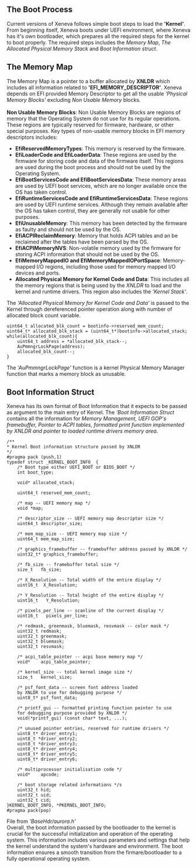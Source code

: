 ## The Boot Process 
Current versions of Xeneva follows simple boot steps to load the __'Kernel'__. From beginning itself, Xeneva boots under UEFI environment, where Xeneva has it's own bootloader, which prepares all the required steps for the kernel to boot properly. The required steps includes the _Memory Map_, _The Allocated Physical Memory Stack_ and _Boot Information struct_.

## The Memory Map
The Memory Map is a pointer to a buffer allocated by __XNLDR__ which includes all information related to __'EFI_MEMORY_DESCRIPTOR'__. Xeneva depends on EFI provided Memory Descriptor to get all the usable _'Physical Memory Blocks'_ excluding _Non Usable Memory_ blocks.<br><br>
__Non Usable Memory Blocks__:  Non Usable Memory Blocks are regions of memory that the Operating System do not use for its regular operations. These regions are typically reserved for firmware, hardware, or other special purposes. Key types of non-usable memory blocks in EFI memory descriptors includes:
- __EfiReservedMemoryTypes__: This memory is reserved by the firmware.
- __EfiLoaderCode and EfiLoaderData__: These regions are used by the firmware for storing code and data of the firmware itself. This regions are used during the boot process and should not be used by the Operating System.
- __EfiBootServicesCode and EfiBootServicesData__: These memory areas are used by UEFI boot services, which are no longer available once the OS has taken control.
- __EfiRuntimeServicesCode and EfiRuntimeServicesData__: These regions are used by UEFI runtime services. Although they remain available after the OS has taken control, they are generally not usable for other purposes.
- __EfiUnusableMemory__: This memory has been detected by the firmware as faulty and should not be used by the OS.
- __EfiACPIReclaimMemory__: Memory that holds ACPI tables and an be reclaimed after the tables have been parsed by the OS.
- __EfiACPIMemoryNVS__: Non-volatile memory used by the firmware for storing ACPI information that should not be used by the OS.
- __EfiMemoryMappedIO and EfiMemoryMappedIOPortSpace__: Memory-mapped I/O regions, including those used for memory mapped I/O devices and ports.
- __Allocated Physical Memory for Kernel Code and Data__: This includes all the memory regions that is being used by the _XNLDR_ to load and the kernel and runtime drivers. This region also includes the _'Kernel Stack'_.

The _'Allocated Physical Memory for Kernel Code and Data'_ is passed to the Kernel through dereferenced pointer operation along with number of allocated block count variable.<br>
```
uint64_t allocated_blk_count = bootinfo->reserved_mem_count; 
uint64_t* allocated_blk_stack = (uint64_t*)bootinfo->allocated_stack;
while(allocated_blk_count){
    uint64_t address = *allocated_blk_stack--;
	AuPmmngrLockPage(address);
	allocated_blk_count--;
}
```
The _'AuPmmngrLockPage'_ function is a kernel Physical Memory Manager function that marks a memory block as unusable.

## Boot Information Struct
Xeneva has its own format of Boot Information that it expects to be passed as argument to the main entry of Kernel. The _'Boot Information Struct_ contains all the information for _Memory Management, UEFI GOP's framebuffer, Pointer to ACPI tables, formatted print function implemented by XNLDR and pointer to loaded runtime drivers memory area_. 

```
/**
* Kernel Boot information structure passed by XNLDR
*/
#pragma pack (push,1)
typedef struct _KERNEL_BOOT_INFO_ {
	/* Boot type either UEFI_BOOT or BIOS_BOOT */
	int boot_type;

	void* allocated_stack;

	uint64_t reserved_mem_count;

	/* map -- UEFI memory map */
	void *map;

	/* descriptor_size -- UEFI memory map descriptor size */
	uint64_t descriptor_size;

	/* mem_map_size -- UEFI memory map size */
	uint64_t mem_map_size;

	/* graphics_framebuffer -- framebuffer address passed by XNLDR */
	uint32_t* graphics_framebuffer;

	/* fb_size -- framebuffer total size */
	size_t   fb_size;

	/* X_Resolution -- Total width of the entire display */
	uint16_t  X_Resolution;

	/* Y_Resolution -- Total height of the entire display */
	uint16_t   Y_Resolution;

	/* pixels_per_line -- scanline of the current display */
	uint16_t   pixels_per_line;

	/* redmask, greenmask, bluemask, resvmask -- color mask */
	uint32_t redmask;
	uint32_t greenmask;
	uint32_t bluemask;
	uint32_t resvmask;

	/* acpi_table_pointer -- acpi base memory map */
	void*    acpi_table_pointer;

	/* kernel_size -- total kernel image size */
	size_t   kernel_size;

	/* psf_font_data -- screen font address loaded
	by XNLDR to use for debugging purpose */
	uint8_t* psf_font_data;

	/* printf_gui -- formatted printing function pointer to use
	for debugging purpose provided by XNLDR */
	void(*printf_gui) (const char* text, ...);

	/* unused pointer entries, reserved for runtime drivers */
	uint8_t* driver_entry1;   
	uint8_t *driver_entry2;   
	uint8_t *driver_entry3;   
	uint8_t* driver_entry4;   
	uint8_t* driver_entry5;   
	uint8_t* driver_entry6;  

    /* multiprocessor initialisation code */
	void*    apcode;

    /* boot storage related informations */s  
	uint32_t hid;
	uint32_t uid;
	uint32_t cid;
}KERNEL_BOOT_INFO, *PKERNEL_BOOT_INFO;
#pragma pack(pop)
```
File from _'BaseHdr/aurora.h'_ <br>
Overall, the boot information passed by the bootloader to the kernel is crucial for the successful initialization and operation of the operating system. This information includes various parameters and settings that help the kernel understand the system's hardware and environment. The boot information ensures a smooth transition from the firmare/bootloader to a fully operational operating system.

